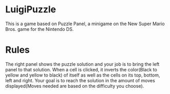# LuigiPuzzle
This is a game based on Puzzle Panel, a minigame on the New Super Mario Bros. game for the Nintendo DS.

# Rules
The right panel shows the puzzle solution and your job is to bring the left panel to that solution.
When a cell is clicked, it inverts the color(Black to yellow and yellow to black) of itself as well as the cells on its top, bottom, left and right.
Your goal is to reach the solution in the amount of moves displayed(Moves needed are based on the difficulty you choose).
